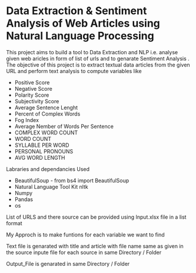 #  Data Extraction & Sentiment Analysis of Web Articles using Natural Language Processing
  This project aims to build a tool to Data Extraction and NLP i.e. analyse given web aricles in form of list of urls and to genarate Sentiment Analysis .
  The objective of this project is to extract textual data articles from the given URL and perform text analysis to compute variables like 
  
  * Positive Score
  * Negative Score 
  * Polarity Score
  * Subjectivity Score
  * Average Sentence Lenght
  * Percent of Complex Words
  * Fog Index
  * Average Nember of Words Per Sentence
  * COMPLEX WORD COUNT
  * WORD COUNT
  * SYLLABLE PER WORD
  * PERSONAL PRONOUNS
  * AVG WORD LENGTH 


Labraries and dependancies Used

  * BeautifulSoup - from bs4 import BeautifulSoup
  * Natural Language Tool Kit nltk
  * Numpy
  * Pandas
  * os

List of URLS and there source can be provided using Input.xlsx file in a list format

My Approch is to make funtions for each variable we want to find

Text file is genarated with title and article with file name same as given in the source inpute file for each source in same Directory / Folder 

Output_File is genarated in same Directory / Folder

  
